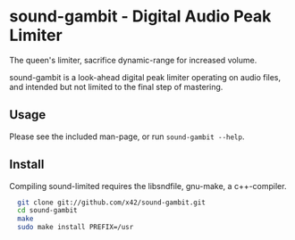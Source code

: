 sound-gambit - Digital Audio Peak Limiter
=========================================

The queen's limiter, sacrifice dynamic-range for increased volume.

sound-gambit is a look-ahead digital peak limiter operating on audio
files, and intended but not limited to the final step of mastering.

Usage
-----

Please see the included man-page, or run `sound-gambit --help`.

Install
-------

Compiling sound-limited requires the libsndfile, gnu-make, a c++-compiler.

```bash
  git clone git://github.com/x42/sound-gambit.git
  cd sound-gambit
  make
  sudo make install PREFIX=/usr
```
